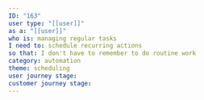 ```yaml
---
ID: "163"
user type: "[[user]]"
as a: "[[user]]"
who is: managing regular tasks
I need to: schedule recurring actions
so that: I don't have to remember to do routine work
category: automation
theme: scheduling
user journey stage:
customer journey stage:
---
```


